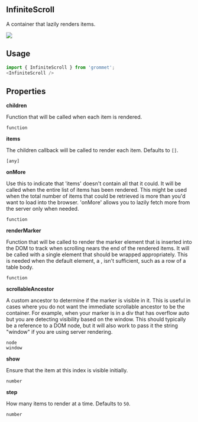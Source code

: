 ## InfiniteScroll
A container that lazily renders items.

[![](https://codesandbox.io/static/img/play-codesandbox.svg)](https://codesandbox.io/s/github/grommet/grommet-sandbox?initialpath=infinitescroll&module=%2Fsrc%2FInfiniteScroll.js)
## Usage

```javascript
import { InfiniteScroll } from 'grommet';
<InfiniteScroll />
```

## Properties

**children**

Function that will be called when each item is rendered.

```
function
```

**items**

The children callback will be called to render each item. Defaults to `[]`.

```
[any]
```

**onMore**

Use this to indicate that 'items' doesn't contain all that it could.
      It will be called when the entire list of items has been rendered.
      This might be used when the total number of items that could be retrieved
      is more than you'd want to load into the browser. 'onMore' allows you
      to lazily fetch more from the server only when needed.

```
function
```

**renderMarker**

Function that will be called to render the marker element that
      is inserted into the DOM to track when scrolling nears the end of the
      rendered items. It will be called with a single element that should
      be wrapped appropriately. This is needed when the default
      element, a <span>, isn't sufficient, such as a row of a table body.

```
function
```

**scrollableAncestor**

A custom ancestor to determine if the marker is visible in it.
      This is useful in cases where you do not want the immediate
      scrollable ancestor to be the container. For example, when your
      marker is in a div that has overflow auto but you are detecting
      visibility based on the window.
      This should typically be a reference to a DOM node, but it will
      also work to pass it the string "window" if you are using server
      rendering.

```
node
window
```

**show**

Ensure that the item at this index is visible initially.

```
number
```

**step**

How many items to render at a time. Defaults to `50`.

```
number
```
  